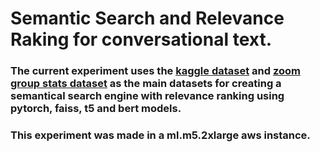 # Semantic Search and Relevance Raking for conversational text.

### The current experiment uses the [kaggle dataset](https://www.kaggle.com/datasets/gogogaurav95/conversation-meetings) and [zoom group stats dataset](https://github.com/andrewpknight/zoomGroupStats/tree/main/inst/extdata) as the main datasets for creating a semantical search engine with relevance ranking using pytorch, faiss, t5 and bert models.

### This experiment was made in a ml.m5.2xlarge aws instance.
